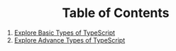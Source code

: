 
<div align='center'>

# Table of Contents
</div>

1. [Explore Basic Types of TypeScript](Modules/1.Explore-Basic-Types-of-TypeScript.md)
2. [Explore Advance Types of TypeScript](Modules/2.Explore-Advance-Types-of-TypeScript.md)
